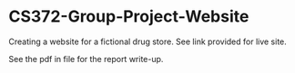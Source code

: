 # CS372-Group-Project-Website
Creating a website for a fictional drug store. See link provided for live site. 

See the pdf in file for the report write-up. 
